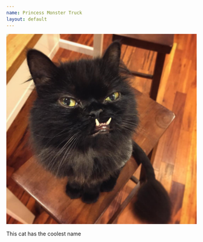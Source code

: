 ```yaml
---
name: Princess Monster Truck
layout: default
---
```


![Picture of Princess Monster Truck](../assets/princess.jpg)

This cat has the coolest name
